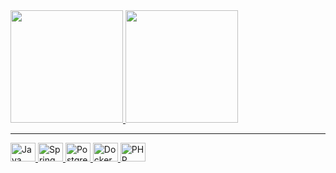 
<div>
  <a href="https://github.com/VitorVilla">
  <img height="180em" src="https://github-readme-stats.vercel.app/api?username=VitorVilla&show_icons=false&theme=dark"/>
  <img height="180em" src="https://github-readme-stats.vercel.app/api/top-langs/?username=VitorVilla&layout=compact&langs_count=6&theme=dark"/>
</div>
<hr> 
    
<div>   
  <img alt="Java" width="40" height="30" src="https://cdn.jsdelivr.net/npm/devicon@2.15.1/icons/java/java-original.svg"> 
  <img alt="Spring" width="40" height="30" src="https://cdn.jsdelivr.net/npm/devicon@2.15.1/icons/spring/spring-original.svg">
  <img alt="PostgreSQL" width="40" height="30" src="https://cdn.jsdelivr.net/npm/devicon@2.15.1/icons/postgresql/postgresql-original.svg">
  <img alt="Docker" width="40" height="30" src="https://cdn.jsdelivr.net/npm/devicons@1.8.0/!SVG/docker.svg"> 
  <img alt="PHP" width="40" height="30" src="https://cdn.jsdelivr.net/npm/devicon@2.15.1/icons/php/php-plain.svg"> 
</div>
